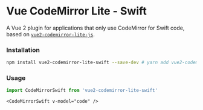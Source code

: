# Vue CodeMirror Lite - Swift

A Vue 2 plugin for applications that only use CodeMirror for Swift code, based on [`vue2-codemirror-lite-js`](https://github.com/sireniaeu/vue2-codemirror-lite-js).

### Installation

```bash
npm install vue2-codemirror-lite-swift --save-dev # yarn add vue2-codemirror-lite-swift -D
```

### Usage

```js
import CodeMirrorSwift from 'vue2-codemirror-lite-swift'
```

```vue
<CodeMirrorSwift v-model="code" />
```